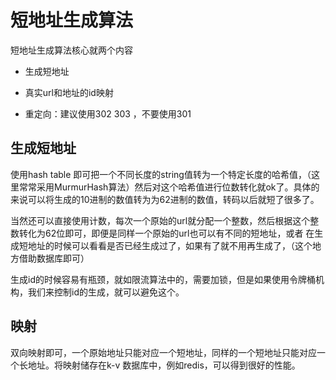 # 短地址生成算法

短地址生成算法核心就两个内容

- 生成短地址

- 真实url和地址的id映射

- 重定向：建议使用302 303 ，不要使用301
## 生成短地址

使用hash table 即可把一个不同长度的string值转为一个特定长度的哈希值，（这里常常采用MurmurHash算法）然后对这个哈希值进行位数转化就ok了。具体的来说可以将生成的10进制的数值转为为62进制的数值，转码以后就短了很多了。

当然还可以直接使用计数，每次一个原始的url就分配一个整数，然后根据这个整数转化为62位即可，即便是同样一个原始的url也可以有不同的短地址，或者
在生成短地址的时候可以看看是否已经生成过了，如果有了就不用再生成了，（这个地方借助数据库即可）

生成id的时候容易有瓶颈，就如限流算法中的，需要加锁，但是如果使用令牌桶机构，我们来控制id的生成，就可以避免这个。

## 映射

 双向映射即可，一个原始地址只能对应一个短地址，同样的一个短地址只能对应一个长地址。将映射储存在k-v 数据库中，例如redis，可以得到很好的性能。

